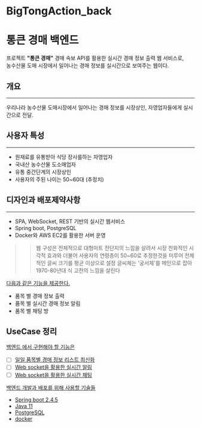 # BigTongAction_back
# 통큰 경매 백엔드 

프로젝트 **"통큰 경매"**
경매 속보 API를 활용한 실시간 경매 정보 출력 웹 서비스로,<br>
농수산물 도매 시장에서 일어나는 경매 정보를 실시간으로 보여주는 웹이다. <br>

## 개요
---
 우리나라 농수산물 도매시장에서 일어나는 경매 정보를 
 시장상인, 자영업자들에게 실시간으로 전달.

## 사용자 특성
---
- 원재료를 유통받아 식당 장사를하는 자영업자
 - 국내산 농수산물 도소매업자
 - 유통 중간단계의 시장상인
 - 사용자의 주된 나이는 50~60대 (추정치)

## 디자인과 배포제약사항
---
- SPA, WebSocket, REST 기반의 실시간 웹서비스
- Spring boot, PostgreSQL
- Docker와 AWS EC2를 활용한 서버 운영

>> 웹 구성은 전체적으로 대형마트 전단지의 느낌을 살려서
>> 시장 친화적인 시각적 효과와
>> 더불어 사용자의 연령층이 50~60로 추정한것을 미루어
>> 전체적인 글씨 크기를 평균 이상으로 설정
>> 글씨체는 '궁서체'를 메인으로 잡아
>> 1970-80년대 식 고전의 느낌을 살린다

<u>다음과 같은 기능을 제공한다.</u>

  - 품목 별 경매 정보 출력
  - 품목 별 실시간 경매 정보 알림
  - 품목 별 채팅 방

## UseCase 정리
 <a href src="https://github.com/CodingWasabi/BigTongAction_back/wiki/UseCase-%EC%A0%95%EB%A6%AC"/>

백엔드 에서 구현해야 할 기능은
- [ ] 일일 품목별 경매 정보 리스트 최신화
- [ ] Web socket을 활용한 실시간 알림
- [ ] Web socket을 활용한 실시간 채팅

백엔드 개발과 배포를 위해 사용할 기술들

  - Spring boot 2.4.5
  - Java 11
  - PostgreSQL
  - docker
